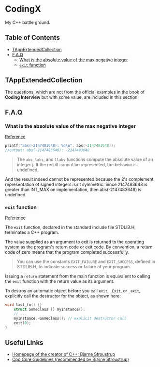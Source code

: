 # CodingX

My C++ battle ground.

## Table of Contents

- [TAppExtendedCollection](#tappextendedcollection)
- [F.A.Q](#faq)
    - [What is the absolute value of the max negative integer](#what-is-the-absolute-value-of-the-max-negative-integer)
    - [`exit` function](#exit-function)
<!-- END doctoc generated TOC please keep comment here to allow auto update -->

## TAppExtendedCollection
The questions, which are not from the official examples
in the book of **Coding Interview** but with some value, are
included in this section. 

## F.A.Q
### What is the absolute value of the max negative integer
[Reference](https://stackoverflow.com/questions/11243014/why-the-absolute-value-of-the-max-negative-integer-2147483648-is-still-2147483)

```c++
printf("abs(-2147483648): %d\n", abs(-2147483648));
//output: abs(-2147483648): -2147483648
```
>The `abs`, `labs`, and `llabs` functions compute the absolute value of an integer j. If the result cannot be represented, the behavior is undefined.

And the result indeed cannot be represented because the 2's complement representation of signed integers isn't symmetric.
Since 2147483648 is greater than INT_MAX on implementation, then abs(-2147483648) is undefined.

### `exit` function
[Reference](https://docs.microsoft.com/en-us/cpp/cpp/exit-function)

The `exit` function, declared in the standard include file STDLIB.H, terminates a C++ program.

The value supplied as an argument to exit is returned to the operating system as 
the program's return code or exit code. By convention, a return code of zero means 
that the program completed successfully.

>You can use the constants `EXIT_FAILURE` and `EXIT_SUCCESS`, 
defined in STDLIB.H, to indicate success or failure of your program.

Issuing a `return` statement from the main function is equivalent to 
calling the `exit` function with the return value as its argument.

To destroy an automatic object before you call `exit`, `_Exit`, or `_exit`, 
explicitly call the destructor for the object, as shown here:
```c++
void last_fn() {}
    struct SomeClass {} myInstance{};
    // ...
    myInstance.~SomeClass(); // explicit destructor call
    exit(0);
}
```
## Useful Links
* [Homepage of the creator of C++: Bjarne Stroustrup](http://www.stroustrup.com)
* [Cpp Core Guidelines (recommended by Bjarne Stroustrup)](http://isocpp.github.io/CppCoreGuidelines/CppCoreGuidelines#Rp-direct)

